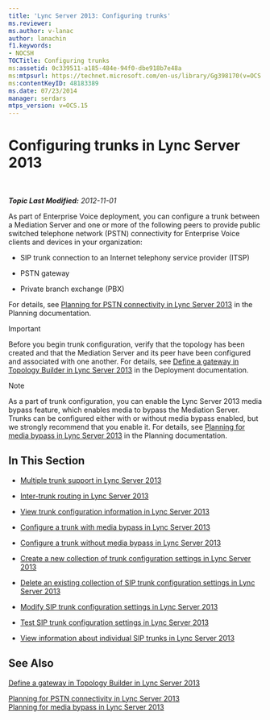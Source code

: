 ```yaml
---
title: 'Lync Server 2013: Configuring trunks'
ms.reviewer: 
ms.author: v-lanac
author: lanachin
f1.keywords:
- NOCSH
TOCTitle: Configuring trunks
ms:assetid: 0c339511-a185-484e-94f0-dbe918b7e48a
ms:mtpsurl: https://technet.microsoft.com/en-us/library/Gg398170(v=OCS.15)
ms:contentKeyID: 48183389
ms.date: 07/23/2014
manager: serdars
mtps_version: v=OCS.15
---
```


<div data-xmlns="http://www.w3.org/1999/xhtml">

<div class="topic" data-xmlns="http://www.w3.org/1999/xhtml" data-msxsl="urn:schemas-microsoft-com:xslt" data-cs="http://msdn.microsoft.com/">

<div data-asp="https://msdn2.microsoft.com/asp">

# Configuring trunks in Lync Server 2013

</div>

<div id="mainSection">

<div id="mainBody">

<span> </span>

_**Topic Last Modified:** 2012-11-01_

As part of Enterprise Voice deployment, you can configure a trunk between a Mediation Server and one or more of the following peers to provide public switched telephone network (PSTN) connectivity for Enterprise Voice clients and devices in your organization:

  - SIP trunk connection to an Internet telephony service provider (ITSP)

  - PSTN gateway

  - Private branch exchange (PBX)

For details, see [Planning for PSTN connectivity in Lync Server 2013](lync-server-2013-planning-for-pstn-connectivity.md) in the Planning documentation.

<div>


> [!IMPORTANT]  
> Before you begin trunk configuration, verify that the topology has been created and that the Mediation Server and its peer have been configured and associated with one another. For details, see <A href="lync-server-2013-define-a-gateway-in-topology-builder.md">Define a gateway in Topology Builder in Lync Server 2013</A> in the Deployment documentation.



</div>

<div>


> [!NOTE]  
> As a part of trunk configuration, you can enable the Lync Server 2013 media bypass feature, which enables media to bypass the Mediation Server. Trunks can be configured either with or without media bypass enabled, but we strongly recommend that you enable it. For details, see <A href="lync-server-2013-planning-for-media-bypass.md">Planning for media bypass in Lync Server 2013</A> in the Planning documentation.



</div>

<div>

## In This Section

  - [Multiple trunk support in Lync Server 2013](lync-server-2013-multiple-trunk-support.md)

  - [Inter-trunk routing in Lync Server 2013](lync-server-2013-inter-trunk-routing.md)

  - [View trunk configuration information in Lync Server 2013](lync-server-2013-view-trunk-configuration-information.md)

  - [Configure a trunk with media bypass in Lync Server 2013](lync-server-2013-configure-a-trunk-with-media-bypass.md)

  - [Configure a trunk without media bypass in Lync Server 2013](lync-server-2013-configure-a-trunk-without-media-bypass.md)

  - [Create a new collection of trunk configuration settings in Lync Server 2013](lync-server-2013-create-a-new-collection-of-trunk-configuration-settings.md)

  - [Delete an existing collection of SIP trunk configuration settings in Lync Server 2013](lync-server-2013-delete-an-existing-collection-of-sip-trunk-configuration-settings.md)

  - [Modify SIP trunk configuration settings in Lync Server 2013](lync-server-2013-modify-sip-trunk-configuration-settings.md)

  - [Test SIP trunk configuration settings in Lync Server 2013](lync-server-2013-test-sip-trunk-configuration-settings.md)

  - [View information about individual SIP trunks in Lync Server 2013](lync-server-2013-view-information-about-individual-sip-trunks.md)

</div>

<div>

## See Also


[Define a gateway in Topology Builder in Lync Server 2013](lync-server-2013-define-a-gateway-in-topology-builder.md)  


[Planning for PSTN connectivity in Lync Server 2013](lync-server-2013-planning-for-pstn-connectivity.md)  
[Planning for media bypass in Lync Server 2013](lync-server-2013-planning-for-media-bypass.md)  
  

</div>

</div>

<span> </span>

</div>

</div>

</div>

